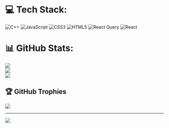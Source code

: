 
# 💻 Tech Stack:
![C++](https://img.shields.io/badge/c++-%2300599C.svg?style=for-the-badge&logo=c%2B%2B&logoColor=white) ![JavaScript](https://img.shields.io/badge/javascript-%23323330.svg?style=for-the-badge&logo=javascript&logoColor=%23F7DF1E) ![CSS3](https://img.shields.io/badge/css3-%231572B6.svg?style=for-the-badge&logo=css3&logoColor=white) ![HTML5](https://img.shields.io/badge/html5-%23E34F26.svg?style=for-the-badge&logo=html5&logoColor=white) ![React Query](https://img.shields.io/badge/-React%20Query-FF4154?style=for-the-badge&logo=react%20query&logoColor=white) ![React](https://img.shields.io/badge/react-%2320232a.svg?style=for-the-badge&logo=react&logoColor=%2361DAFB)
# 📊 GitHub Stats:
![](https://github-readme-stats.vercel.app/api?username=PedroMaia152&theme=buefy&hide_border=false&include_all_commits=false&count_private=false)<br/>
![](https://github-readme-streak-stats.herokuapp.com/?user=PedroMaia152&theme=buefy&hide_border=false)<br/>
![](https://github-readme-stats.vercel.app/api/top-langs/?username=PedroMaia152&theme=buefy&hide_border=false&include_all_commits=false&count_private=false&layout=compact)

## 🏆 GitHub Trophies
![](https://github-profile-trophy.vercel.app/?username=PedroMaia152&theme=radical&no-frame=false&no-bg=true&margin-w=4)

---
[![](https://visitcount.itsvg.in/api?id=PedroMaia152&icon=0&color=0)](https://visitcount.itsvg.in)

<!-- Proudly created with GPRM ( https://gprm.itsvg.in ) -->